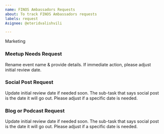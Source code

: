 ```yaml
---
name: FINOS Ambassadors Requests
about: To track FINOS Ambassadors requests
labels: request
Asignee: @eteridvalishvili

---
```


Marketing

### Meetup Needs Request
Rename event name & provide details. If immediate action, please adjust initial review date.

### Social Post Request
Update initial review date if needed soon. The sub-task that says social post is the date it will go out. Please adjust if a specific date is needed.

### Blog or Podcast Request
Update initial review date if needed soon. The sub-task that says social post is the date it will go out. Please adjust if a specific date is needed.
